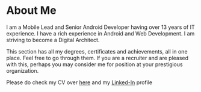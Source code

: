 # About Me

I am a Mobile Lead and Senior Android Developer having over 13 years of IT experience. I have a rich experience in Android and Web Development. I am striving to become a Digital Architect.

This section has all my degrees, certificates and achievements, all in one place. Feel free to go through them. If you are a recruiter and are pleased with this, perhaps you may consider me for position at your prestigious organization.

Please do check my CV over <a href="https://github.com/sush562/aboutme/blob/master/Curriculum%20Vitae/Sushant_Singh_Resume.pdf">here</a> and my <a href="https://www.linkedin.com/in/sushantsingh89/">Linked-In</a> profile
